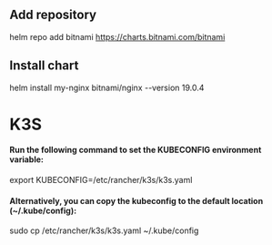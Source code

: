 ## Add repository

helm repo add bitnami https://charts.bitnami.com/bitnami


## Install chart

helm install my-nginx bitnami/nginx --version 19.0.4





# K3S
#### Run the following command to set the KUBECONFIG environment variable:

export KUBECONFIG=/etc/rancher/k3s/k3s.yaml

#### Alternatively, you can copy the kubeconfig to the default location (~/.kube/config):

sudo cp /etc/rancher/k3s/k3s.yaml ~/.kube/config